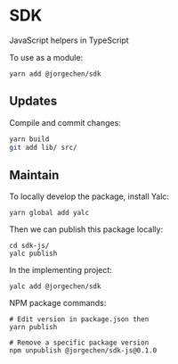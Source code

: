 # SDK

JavaScript helpers in TypeScript

To use as a module:

```shell script
yarn add @jorgechen/sdk
```

## Updates

Compile and commit changes:

```sh
yarn build
git add lib/ src/
```

## Maintain

To locally develop the package, install Yalc:

```shell script
yarn global add yalc
```

Then we can publish this package locally: 

```shell script
cd sdk-js/
yalc publish
```

In the implementing project:
```shell script
yalc add @jorgechen/sdk
```

NPM package commands:
```shell script
# Edit version in package.json then 
yarn publish

# Remove a specific package version
npm unpublish @jorgechen/sdk-js@0.1.0
```
